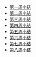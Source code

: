 - <a href='https://github.com/saturn-lab/BDMI-2020A/blob/master/Memos/Study-Memo/05-Day1.md'>第一周小结</a>
- <a href='https://github.com/saturn-lab/BDMI-2020A/blob/master/Memos/Study-Memo/05-Day2.md'>第二周小结</a>
- <a href='https://github.com/saturn-lab/BDMI-2020A/blob/master/Memos/Study-Memo/05-Day3.md'>第三周小结</a>
- <a href='https://github.com/saturn-lab/BDMI-2020A/blob/master/Memos/Study-Memo/05-Day4.md'>第四周小结</a>
- <a href='https://github.com/saturn-lab/BDMI-2020A/blob/master/Memos/Study-Memo/05-Day5.md'>第五周小结</a>
- <a href='https://github.com/saturn-lab/BDMI-2020A/blob/master/Memos/Study-Memo/05-Day6.md'>第六周小结</a>
- <a href='https://github.com/saturn-lab/BDMI-2020A/blob/master/Memos/Study-Memo/05-Day7.md'>第七周小结</a>
- <a href='https://github.com/saturn-lab/BDMI-2020A/blob/master/Memos/Study-Memo/05-Day8.md'>第八周小结</a>
